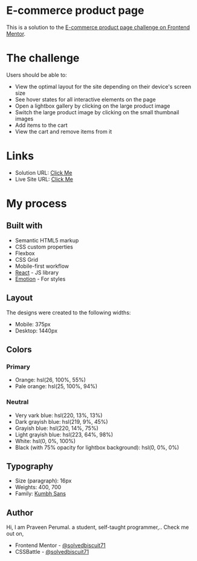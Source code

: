 # E-commerce product page

This is a solution to the [E-commerce product page challenge on Frontend Mentor](https://www.frontendmentor.io/challenges/ecommerce-product-page-UPsZ9MJp6).

# The challenge

Users should be able to:

- View the optimal layout for the site depending on their device's screen size
- See hover states for all interactive elements on the page
- Open a lightbox gallery by clicking on the large product image
- Switch the large product image by clicking on the small thumbnail images
- Add items to the cart
- View the cart and remove items from it

# Links

- Solution URL: [Click Me](https://www.frontendmentor.io/solutions/ecommerce-product-page-with-react-and-emotion-BJI07jL7c)
- Live Site URL: [Click Me](https://ecommerce-product-page-eta.vercel.app/)

# My process

## Built with

- Semantic HTML5 markup
- CSS custom properties
- Flexbox
- CSS Grid
- Mobile-first workflow
- [React](https://reactjs.org/) - JS library
- [Emotion](https://emotion.sh/) - For styles

## Layout

The designs were created to the following widths:

- Mobile: 375px
- Desktop: 1440px

## Colors

### Primary

- Orange: hsl(26, 100%, 55%)
- Pale orange: hsl(25, 100%, 94%)

### Neutral

- Very vark blue: hsl(220, 13%, 13%)
- Dark grayish blue: hsl(219, 9%, 45%)
- Grayish blue: hsl(220, 14%, 75%)
- Light grayish blue: hsl(223, 64%, 98%)
- White: hsl(0, 0%, 100%)
- Black (with 75% opacity for lightbox background): hsl(0, 0%, 0%)

## Typography

- Size (paragraph): 16px
- Weights: 400, 700
- Family: [Kumbh Sans](https://fonts.google.com/specimen/Kumbh+Sans)

## Author

Hi, I am Praveen Perumal. a student, self-taught programmer,.. Check me out on,

- Frontend Mentor - [@solvedbiscuit71](https://www.frontendmentor.io/profile/solvedbiscuit71)
- CSSBattle - [@solvedbiscuit71](https://cssbattle.dev/player/solvedbiscuit71)